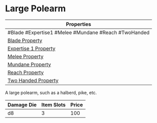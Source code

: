 # Large Polearm

| Properties                                                          |
| ------------------------------------------------------------------- |
| #Blade #Expertise1 #Melee #Mundane #Reach #TwoHanded                |
| [Blade Property](../Weapon%20Properties/Blade%20Property.md)             |
| [Expertise 1 Property](../Weapon%20Properties/Expertise%20X%20Property.md) |
| [Melee Property](../Weapon%20Properties/Melee%20Property.md)             |
| [Mundane Property](../../../Material%20Properties/Mundane%20Property.md) |
| [Reach Property](../Weapon%20Properties/Reach%20Property.md)             |
| [Two Handed Property](../Weapon%20Properties/Two%20Handed%20Property.md)   |
A large polearm, such as a halberd, pike, etc.

| Damage Die | Item Slots | Price |
| ---------- | ---------- | ----- |
| d8         | 3          | 100   |
